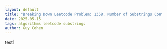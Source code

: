 ```yaml
---
layout: default
title: "Breaking Down Leetcode Problem: 1358. Number of Substrings Containing All Three Characters"
date: 2025-05-15
tags: algorithms leetcode substrings
author: Guy Cohen
---
```


test1